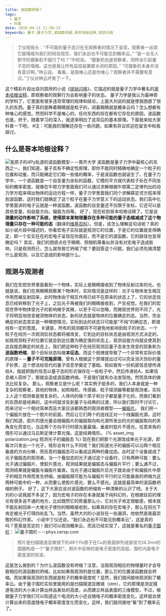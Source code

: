```yaml
---
title: 波函数坍缩？
tags:
  - 量子
  - 科普
date: 2016-04-11 11:58:23
keywords: 量子,量子力学,波函数坍缩,哥本哈根诠释,球状闪电
---
```


> 丁仪摇摇头：“不可能的量子态只在无观察者的情况下呈现，观察者一出现它就塌缩为我们的经验现实，我们永远也不可能见到概率云。”
“装一台无人职守的摄象机不就行了吗？”中校说。
“摄象机也是观察者，同样会引起量子态的塌缩。这也是我让所有监视装置都关闭的原因。”
“可摄象机本身并没有意识啊。”林云说。
看看，是我唯心还是你唯心？观察者并不需要有意识。”丁仪对林云坏笑了一下。

这个精彩片段出自刘慈欣的小说《[球状闪电](http://www.51shucheng.com/kehuan/qiuzhuangshandian)》，它描述的就是量子力学中著名的[哥本哈根诠释](http://www.bing.com/knows/search?q=%E5%93%A5%E6%9C%AC%E5%93%88%E6%A0%B9%E8%AF%A0%E9%87%8A&mkt=zh-cn&FORM=BKACAI)，即观察者的观察行为会影响量子的状态。
量子力学是我认为最神奇的学科了，它里面有很多违背常理的规律和结论，上面大刘说的就是使我困惑了很久的东西。量子真的是睁着眼睛就是粒子的，闭着眼睛就是概率云吗？怎么想都有种唯心的感觉。然而科学不是唯心的，任何东西的存在都有它存在的原因，波函数也是。终于，随着学习的深入，我逐渐明白了这背后的基本原理。下面我来给大家科普一下吧。
#注：可能我的理解还存在一些问题，如果有异议欢迎在留言中和我探讨。
<!-- more -->
## 什么是哥本哈根诠释？
![氢原子的4Py轨道的波函数模型－－南开大学](http://struchem.nankai.edu.cn/zyk/chap2/ao3d/4py.gif)
波函数是量子力学中最核心的东西之一。我们知道，量子具有不确定性原理，即你不能同时精确地确定一个粒子的位置和动量，而只能确定它们取一些值的概率，于是波函数也就诞生了。在量子力学中，一个波函数是一个自变量为坐标的函数，它模的平方就代表粒子处在不同坐标的概率密度。就像在牛顿力学里面我们可以通过求解根据牛顿第二定律列出的动力学方程来得出物体的运动方程一样，量子力学里面我们同个求解薛定谔方程来得到波函数，这时我们就确定了这个粒子在量子力学意义下的运动状态。我们高中化学里面讲的电子云就是一种波函数。波函数的自变量还不仅限于坐标，它还可以是其他变量，如自旋方向，偏振方向等。
好了，现在轮到哥本哈根诠释了。它是说**测量的动作影响了系统，使得原本某物理量存在多种可能的量子态缩减成了这个物理量只存在一种可能的态**（翻译的[维基百科](https://en.wikipedia.org/wiki/Copenhagen_interpretation)）。但是，该怎么理解这句话呢？真的如小说片段中描述的，你看宏电子实际就是观测它的位置，于是它的位置就变得确定，即一个实实在在的宏电子呈现在你面前，而不是它的波函数，它的路径也变得确定吗？
其实，我们的困惑点在于眼睛、照相机等看似并没有对宏电子造成影响，只是观测而已，怎么就导致它坍缩了呢？要回答这个问题，我们必须先搞清楚什么是观测，以及它造成的影响是什么。
## 观测与观测者
我们在宏观世界里面看到一个物体，实际上是眼睛接收到了物体反射过来的光。也就是说，我们在用眼睛观察某个物体时，实际情况是这样的：光子与物体发生相互作用而被反射回来，此时物体由于相互作用已经不在原来的状态上了，它的状态信息已经转移到了光子上，之后光子再被我们的眼睛接收到，产生视觉。在我们的宏观世界中物体受光子的影响微乎其微，以至于可以忽略，而微观世界则不同了，光子将明显地改变被测物体的状态，新的状态就是物体的位置确定的态。当然，完全确定的状态其实是一种理想情况，实际到达的状态只可能是“不纯”的确定态，即谱线有一定的宽度。
关键是，所有的观测都将不可避免地影响到粒子的状态，一个粒子在经历一次观测后状态都将被改变，它到达的目标状态是由观测方式决定的，如我观测粒子的位置它就会到达位置为确定值的状态上，观测自旋方向就会使其到达自旋态确定的状态上。我们把这种粒子在经历观测后量子态发生改变的现象称为**波函数坍缩**，那个目标状态叫做**本征态**。而这个规律就导致了一个非常有实际价值的原理－－**量子不可克隆原理**，曾有人根据这个原理提出过可以完全消灭伪钞的量子钞票，这个想法给现代的量子信息学奠定了基础。假如我有一份机密信息想传递给A，我就把我的信息以量子态的形式保存在一些粒子中，然后传递给A，如果信息被人窃听了，那就会造成波函数坍缩，于是我们就有办法发现他。然而具体的做法比较复杂。
那么，观察者又是什么呢？其实例子挺多的，我们人本身就是一种复杂的观察者，其他的物体，如照相机、传感器、粒子探测器等都是观测者。实际上人这个观测者是很复杂的，人体内的每个原子和分子都是量子化的，而我们看到的东西却是经典的，这中间就涉及到量子与经典的过渡，所以我们暂时不讨论它，而来讨论一个相对简单而且大家应该都熟悉的观测者模型——[偏振片](http://baike.baidu.com/view/880594.htm)。
我们把一个偏振片放在一个胶片的前面，然后让它们两个的连线正对一个线偏振光源。这时我们知道，胶片的感光量会随偏振片的偏振取向和光源所发出的光的偏振取向的夹角变化而变化，当这两个方向平行时感光量最强，垂直时胶片不感光，任意夹角的情形可以通过马吕斯定律计算光强。这是经典情形。
{% asset_img polarization.png 观测光子的偏振态 %}
现在我们把那个光源改成单光子光源，即每次只发出一个光子，情形会有什么不同呢？我们知道光子的偏振可以沿两个相互垂直的方向分解，而任意的偏振态可以看成这两种的叠加态。此时这个设备就成了光子偏振态的观测者，当一个叠加态的光子通过这个设备时，只有两种可能：要么光子通过偏振片，使胶片感光，观测结果就是偏振态与偏振片平行；要么通不过，观测结果就是偏振与偏振片垂直。当光子通过偏振片后光子就会由于和偏振片中原子的相互作用而发生坍缩，由偏振既可能为与偏振片平行的又可能垂直的坍缩为这两种可能中的一种，从而要么使胶片感光，要么不感光。这就是最简单的波函数坍缩的例子。
好了，这下大家应该对波函数的坍缩有一种清晰的认识了吧。关于大刘的小说我就不多说了，因为宏电子的存在本身就属于纯科幻的，在根据目前的理论有很多说不通的地方，比如既然它的质量那么小，它对光子肯定很敏感，根本就不能反射回来一大堆光子使你的眼睛接收到，如果真的存在宏电子，那么在阳光下肯定被光子打得四处乱飞。当然，虽然大刘的小说存在一些漏洞，他依然是我最崇敬的科幻作家。
小说中丁仪还说，“我们永远也不可能见到概率云”，这是真的吗？答案是否定的！我们可以观测概率云，而且已经实现了，这就是著名的[量子围栏](http://www.bing.com/knows/search?q=%E9%87%8F%E5%AD%90%E5%9B%B4%E6%A0%8F&mkt=zh-cn&FORM=BKACAI)：
![量子围栏－－phys.cersp.com](http://phys.cersp.com/XSTD/UploadFiles_4482/200511/20051121105718710.jpg)
> 照片是扫描隧道显微镜下的48个Fe原子在Cu的表面排列成直径为14.3nm的圆圈构成一个“量子围栏”，照片中反映的是电子密度的高低，围栏内是电子密度波的驻波。

这是怎么做到的？为什么波函数没有坍缩？注意，当我观测相应的物理量时才会导致相应的波函数的坍缩，比如如果我观测的是位置，那么它的位置波函数就会坍缩。而如果我观测的东西就是粒子的概率密度呢？显然，我们就间接地观测到了概率云。由于量子围栏实验里面用的是扫描隧道显微镜（stm），它的原理是测定隧道电流的大小来计算出样品某处的高度，从而建立样品表面的三维模型，不过，根据量子力学我们可以知道这个电流的大小还会随电子的概率密度变化，这样就会使计算出来的高度随电子概率密度变化而变化，这样，我们就间接地“看”到了概率云了。






